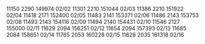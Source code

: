 
11150  2290 149974 02/02
11301  2210 151044 02/03 
11386  2210 151922 02/04
11418  2171 152400 02/05 
11483  2141 153371 02/06 
11486  2143 153753 02/08
11493  2143 154116 02/09
11494  2140 154431 02/10 
11546  2127 155000 02/11
11629  2094 156251 02/12
11654  2094 157393 02/13
11685  2084 158651 02/14
11765  2053 160228 02/15
11828  2035 161318 02/16 